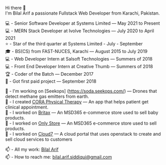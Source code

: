 Hi there 👋 <br/>
I'm Bilal Arif a passionate Fullstack Web Developer from Karachi, Pakistan. <br />

💻 - Senior Software Developer at Systems Limited — May 2021 to Present <br />
💻 - MERN Stack Developer at Ivolve Technologies — July 2020 to April 2021 <br />
⭐ - Star of the third quarter at Systems Limited - July - September <br />
🎓 - BS(CS) from FAST-NUCES, Karachi — August 2015 to July 2019 <br />
💻 - Web Developer Intern at Salsoft Technologies — Summers of 2018 <br />
💻 - Front End Developer Intern at Creative Thumb — Summers of 2018 <br />
🏆 - Coder of the Batch — December 2017 <br />
🧭 - Got first paid project — September 2018 <br />


💱 - I'm working on [Seekops] (https://soda.seekops.com/) — Drones that detect methane gas emitters from earth. <br />
💱 - I created [CORA Physical Therapy](https://www.appointment.coraphysicaltherapy.com) — An app that helps patient get clinical appointment. <br />
💱 - I worked on [Britax](https://www.britax.com) — An MSD365 e-commerce store used to sell baby products. <br />
💱 - I worked on [Only Store](https://www.only-stores.com) — An MSD365 e-commerce store used to sell products. <br />
💱 - I worked on  [Cloud7](https://qcloud.pk/AboutQcloud) — A cloud portal that uses openstack to create and sell cloud services to customers <br />


📫 - All my work: [Bilal Arif ](https://bilalarif.com) <br />
📫 - How to reach me: bilal.arif.siddiqui@gmail.com <br />
